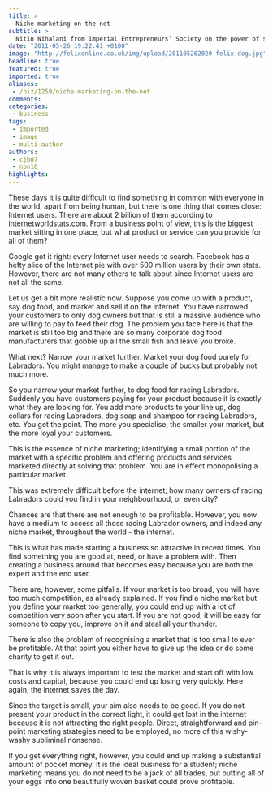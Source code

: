 ```yaml
---
title: >
  Niche marketing on the net
subtitle: >
  Nitin Nihalani from Imperial Entrepreneurs’ Society on the power of specialising
date: "2011-05-26 19:22:41 +0100"
image: "http://felixonline.co.uk/img/upload/201105262020-felix-dog.jpg"
headline: true
featured: true
imported: true
aliases:
 - /biz/1259/niche-marketing-on-the-net
comments:
categories:
 - business
tags:
 - imported
 - image
 - multi-author
authors:
 - cjb07
 - nbn10
highlights:
---
```


These days it is quite difficult to find something in common with everyone in the world, apart from being human, but there is one thing that comes close: Internet users. There are about 2 billion of them according to [internetworldstats.com](http://internetworldstats.com). From a business point of view, this is the biggest market sitting in one place, but what product or service can you provide for all of them?

Google got it right: every Internet user needs to search. Facebook has a hefty slice of the Internet pie with over 500 million users by their own stats. However, there are not many others to talk about since Internet users are not all the same.

Let us get a bit more realistic now. Suppose you come up with a product, say dog food, and market and sell it on the internet. You have narrowed your customers to only dog owners but that is still a massive audience who are willing to pay to feed their dog. The problem you face here is that the market is still too big and there are so many corporate dog food manufacturers that gobble up all the small fish and leave you broke.

What next? Narrow your market further. Market your dog food purely for Labradors. You might manage to make a couple of bucks but probably not much more.

So you narrow your market further, to dog food for racing Labradors. Suddenly you have customers paying for your product because it is exactly what they are looking for. You add more products to your line up, dog collars for racing Labradors, dog soap and shampoo for racing Labradors, etc. You get the point. The more you specialise, the smaller your market, but the more loyal your customers.

This is the essence of niche marketing; identifying a small portion of the market with a specific problem and offering products and services marketed directly at solving that problem. You are in effect monopolising a particular market.

This was extremely difficult before the internet; how many owners of racing Labradors could you find in your neighbourhood, or even city?

Chances are that there are not enough to be profitable. However, you now have a medium to access all those racing Labrador owners, and indeed any niche market, throughout the world - the internet.

This is what has made starting a business so attractive in recent times. You find something you are good at, need, or have a problem with. Then creating a business around that becomes easy because you are both the expert and the end user.

There are, however, some pitfalls. If your market is too broad, you will have too much competition, as already explained. If you find a niche market but you define your market too generally, you could end up with a lot of competition very soon after you start. If you are not good, it will be easy for someone to copy you, improve on it and steal all your thunder.

There is also the problem of recognising a market that is too small to ever be profitable. At that point you either have to give up the idea or do some charity to get it out.

That is why it is always important to test the market and start off with low costs and capital, because you could end up losing very quickly. Here again, the internet saves the day.

Since the target is small, your aim also needs to be good. If you do not present your product in the correct light, it could get lost in the internet because it is not attracting the right people. Direct, straightforward and pin-point marketing strategies need to be employed, no more of this wishy-washy subliminal nonsense.

If you get everything right, however, you could end up making a substantial amount of pocket money. It is the ideal business for a student; niche marketing means you do not need to be a jack of all trades, but putting all of your eggs into one beautifully woven basket could prove profitable.
